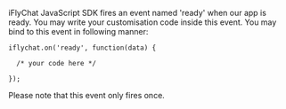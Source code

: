 iFlyChat JavaScript SDK fires an event named 'ready' when our app is ready. You may write your customisation code inside this event. You may bind to this event in following manner:
~~~
iflychat.on('ready', function(data) {
  
  /* your code here */

});
~~~

Please note that this event only fires once.
